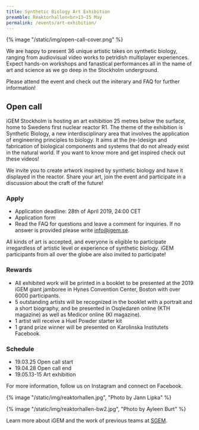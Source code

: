 ```yaml
---
title: Synthetic Biology Art Exhibition
preamble: Reaktorhallen<br>13–15 May
permalink: /events/art-exhibition/
---
```


{% image "/static/img/open-call-cover.png"  %}

We are happy to present 36 unique artistic takes on synthetic biology, ranging from audiovisual video works to petridish multiplayer experiences. Expect hands-on workshops and fanastical performances all in the name of art and science as we go deep in the Stockholm underground.

Please attend the event and check out the initerary and FAQ for further information!

## Open call

iGEM Stockholm is hosting an art exhibition 25 metres below the surface, home to Swedens first nuclear reactor R1. The theme of the exhibition is Synthetic Biology, a new interdisciplinary area that involves the application of engineering principles to biology. It aims at the (re-)design and fabrication of biological components and systems that do not already exist in the natural world. If you want to know more and get inspired check out these videos!

We invite you to create artwork inspired by synthetic biology and have it displayed in the reactor. Share your art, join the event and participate in a discussion about the craft of the future!

### Apply

-   Application deadline: 28th of April 2019, 24:00 CET
-   Application form
-   Read the FAQ for questions and leave a comment for inquiries. If no answer is provided please write info@igem.se.

All kinds of art is accepted, and everyone is eligible to participate irregardless of artistic level or experience of synthetic biology. iGEM participants from all over the globe are also invited to participate!

### Rewards

-   All exhibited work will be printed in a booklet to be presented at the 2019 iGEM giant jamboree in Hynes Convention Center, Boston with over 6000 participants.
-   5 outstanding artists will be recognized in the booklet with a portrait and a short biography, and be presented in Osqledaren online (KTH magazine) as well as Medicor online (KI magazine).
-   1 artist will receive a Huel Powder starter kit
-   1 grand prize winner will be presented on Karolinska Institutets Facebook.

### Schedule

-   19.03.25 Open call start
-   19.04.28 Open call end
-   19.05.13-15 Art exhibition

For more information, follow us on Instagram and connect on Facebook.

{% image "/static/img/reaktorhallen.jpg", "Photo by Jann Lipka" %}

{% image "/static/img/reaktorhallen-bw2.jpg", "Photo by Ayleen Burt" %}

Learn more about iGEM and the work of previous teams at [SGEM](http://sgem.igem.se/).
